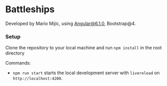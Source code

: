 # Battleships

Developed by Mario Mijic, using Angular@6.1.0, Bootstrap@4.

### Setup

Clone the repository to your local machine and run `npm install` in the root directory

Commands:
- `npm run start` starts the local development server with `livereload` on `http://localhost:4200`.

